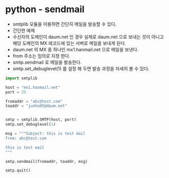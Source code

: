 # python - sendmail
* smtplib 모듈을 이용하면 간단히 메일을 발송할 수 있다.
* 간단한 예제
* 수신자의 도메인이 daum.net 인 경우 실제로 daum.net 으로 보내는 것이 아니고 해당 도메인의 MX 레코드에 있는 서버로 메일을 보내게 된다.
* daum.net 의 MX 중 하나인 mx1.hanmail.net 으로 메일을 보낸다.
* from 주소는 임의로 지정 한다.
* smtp.sendmail 로 메일을 발송한다.
* smtp.set_debuglevel(1) 를 설정 해 두면 발송 과정을 자세히 볼 수 있다. 
```python
import smtplib

host = "mx1.hanmail.net"
port = 25

fromaddr = "abc@test.com"
toaddr = "junho85@daum.net"


smtp = smtplib.SMTP(host, port)
smtp.set_debuglevel(1)

msg = """Subject: this is test mail
from: abc@test.com

this is test mail
"""

smtp.sendmail(fromaddr, toaddr, msg)

smtp.quit()
```